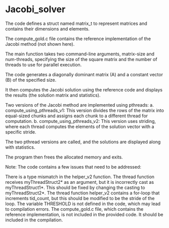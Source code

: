 # Jacobi_solver

The code defines a struct named matrix_t to represent matrices and contains their dimensions and elements.

The compute_gold.c file contains the reference implementation of the Jacobi method (not shown here).

The main function takes two command-line arguments, matrix-size and num-threads, specifying the size of the square matrix and the number of threads to use for parallel execution.

The code generates a diagonally dominant matrix (A) and a constant vector (B) of the specified size.

It then computes the Jacobi solution using the reference code and displays the results (the solution matrix and statistics).

Two versions of the Jacobi method are implemented using pthreads:
a. compute_using_pthreads_v1: This version divides the rows of the matrix into equal-sized chunks and assigns each chunk to a different thread for computation.
b. compute_using_pthreads_v2: This version uses striding, where each thread computes the elements of the solution vector with a specific stride.

The two pthread versions are called, and the solutions are displayed along with statistics.

The program then frees the allocated memory and exits.

Note: The code contains a few issues that need to be addressed:

There is a type mismatch in the helper_v2 function. The thread function receives myThreadStruct2* as an argument, but it is incorrectly cast as myThreadStruct1*. This should be fixed by changing the casting to myThreadStruct2*.
The thread function helper_v2 contains a for-loop that increments tid_count, but this should be modified to be the stride of the loop.
The variable THRESHOLD is not defined in the code, which may lead to compilation errors.
The compute_gold.c file, which contains the reference implementation, is not included in the provided code. It should be included in the compilation.
